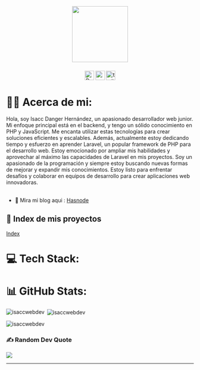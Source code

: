 <div align="center">
  <img height="150" src="https://camo.githubusercontent.com/62da68eb62b1e5f175f7d1f0191dd89a653d7908feb22d37d4a0ab07365d6791/68747470733a2f2f6d656469612e67697068792e636f6d2f6d656469612f4d3967624264396e6244724f5475314d71782f67697068792e676966"  />
</div>

###

<div align="center">
  <img src="https://img.shields.io/static/v1?message=Backend-Developer&logo=DevTo&label=&color=000000&logoColor=white&labelColor=&style=for-the-badge" height="25" alt="Dev.To logo"  />
  <img src="https://img.shields.io/static/v1?message=Reddit&logo=reddit&label=&color=FF0000&logoColor=white&labelColor=&style=for-the-badge" height="25" alt="reddit logo"  />
  <img src="https://img.shields.io/static/v1?message=Twitter&logo=twitter&label=&color=1DA1F2&logoColor=white&labelColor=&style=for-the-badge" height="25" alt="twitter logo"  />
</div>

###

# 👩‍💻 Acerca de mi:
Hola, soy Isacc Danger Hernández, un apasionado desarrollador web junior. Mi enfoque principal está en el backend, y tengo un sólido conocimiento en PHP y JavaScript. Me encanta utilizar estas tecnologías para crear soluciones eficientes y escalables. Además, actualmente estoy dedicando tiempo y esfuerzo en aprender Laravel, un popular framework de PHP para el desarrollo web. Estoy emocionado por ampliar mis habilidades y aprovechar al máximo las capacidades de Laravel en mis proyectos. Soy un apasionado de la programación y siempre estoy buscando nuevas formas de mejorar y expandir mis conocimientos. Estoy listo para enfrentar desafíos y colaborar en equipos de desarrollo para crear aplicaciones web innovadoras.<br><br>

- 📝 Mira mi blog aqui : [Hasnode](https://hashnode.com/@isaccdevblog.hashnode.dev)



## 💫 Index de mis proyectos
[Index ](https://isaccwebdev.github.io/index.github.io/)


# 💻 Tech Stack:



# 📊 GitHub Stats:
<p><img align="left" src="https://github-readme-stats.vercel.app/api/top-langs?username=isaccwebdev&show_icons=true&locale=en&layout=compact" alt="isaccwebdev" /></p>

<p>&nbsp;<img align="center" src="https://github-readme-stats.vercel.app/api?username=isaccwebdev&show_icons=true&locale=en" alt="isaccwebdev" /></p>

<p><img align="center" src="https://github-readme-streak-stats.herokuapp.com/?user=isaccwebdev&" alt="isaccwebdev" /></p>



### ✍️ Random Dev Quote
![](https://quotes-github-readme.vercel.app/api?type=horizontal&theme=radical)

---
